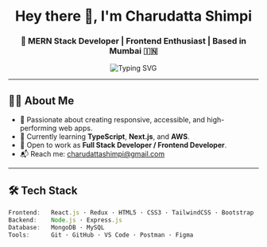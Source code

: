 <!-- Header -->
<h1 align="center">Hey there 👋, I'm Charudatta Shimpi</h1>
<h3 align="center">🚀 MERN Stack Developer | Frontend Enthusiast | Based in Mumbai 🇮🇳</h3>

<p align="center">
  <img src="https://readme-typing-svg.demolab.com?font=Fira+Code&duration=2500&pause=1000&center=true&vCenter=true&multiline=true&width=435&lines=Building+MERN+Apps+%F0%9F%9A%80;Learning+Cloud+and+DevOps+%E2%9A%99%EF%B8%8F;Frontend+Lover+%E2%9D%A4%EF%B8%8F;Always+Learning...+%F0%9F%93%9A" alt="Typing SVG" />
</p>

---

## 🧑‍💻 About Me

- 🎯 Passionate about creating responsive, accessible, and high-performing web apps.
- 🌱 Currently learning **TypeScript**, **Next.js**, and **AWS**.
- 💼 Open to work as **Full Stack Developer / Frontend Developer**.
- 📬 Reach me: [charudattashimpi@gmail.com](mailto:charudattashimpi@gmail.com)

---

## 🛠 Tech Stack

```ts
Frontend:   React.js · Redux · HTML5 · CSS3 · TailwindCSS · Bootstrap  
Backend:    Node.js · Express.js  
Database:   MongoDB · MySQL  
Tools:      Git · GitHub · VS Code · Postman · Figma  



